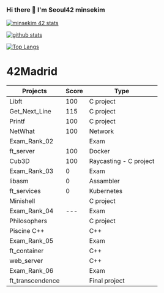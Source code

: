 <!--
**Mins97/Mins97** is a ✨ _special_ ✨ repository because its `README.md` (this file) appears on your GitHub profile.

# Campustaxi CTO;
Here are some ideas to get you started:

- 🔭 Working on Campustaxi & Seoul42 Rank02 project
- 🌱 Learning in [42Seoul](https://42seoul.kr/)
- 👯 I’m looking to collaborate on Machine Learning
- 💻 Expertises with C language / Javascript / React-Native / AWS / django / C
- 👨‍💻 Junior Software Dev 
- 🏠 Living in Korea - Seoul
- 📫 How to reach me: tkarnrwl78627862@gmail.com
-->

### Hi there 👋 I'm Seoul42 minsekim

[![minsekim 42 stats](https://badge42.herokuapp.com/api/stats/minsekim)](https://github.com/JaeSeoKim/badge42)

[![github stats](https://github-readme-stats.vercel.app/api?username=mins97&count_private=true&show_icons=true&theme=dark)](https://github.com/mins97/github-readme-stats)

[![Top Langs](https://github-readme-stats.vercel.app/api/top-langs/?username=mins97&layout=compact&exclude_repo=ft_server&langs_count=15&theme=highcontrast)](https://github.com/mins97/github-readme-stats)

# 42Madrid

|   Projects	|  Score	| Type |
|---	|---	|--- |
| Libft | 100 | C project |
| Get_Next_Line	| 115 | C project |
| Printf	| 100 | C project |
| NetWhat | 100 | Network |
| Exam_Rank_02 |  | Exam |
| ft_server | 100 | Docker |
| Cub3D | 100 | Raycasting - C project |
| Exam_Rank_03 | 0 | Exam |
| libasm | 0 | Assambler |
| ft_services | 0 | Kubernetes |
| Minishell |  | C project |
| Exam_Rank_04 | --- | Exam |
| Philosophers |  | C project |
| Piscine C++ |  | C++ |
| Exam_Rank_05 |  | Exam |
| ft_container | | C++ |
| web_server | | C++ |
| Exam_Rank_06 |  | Exam |
| ft_transcendence | | Final project |
